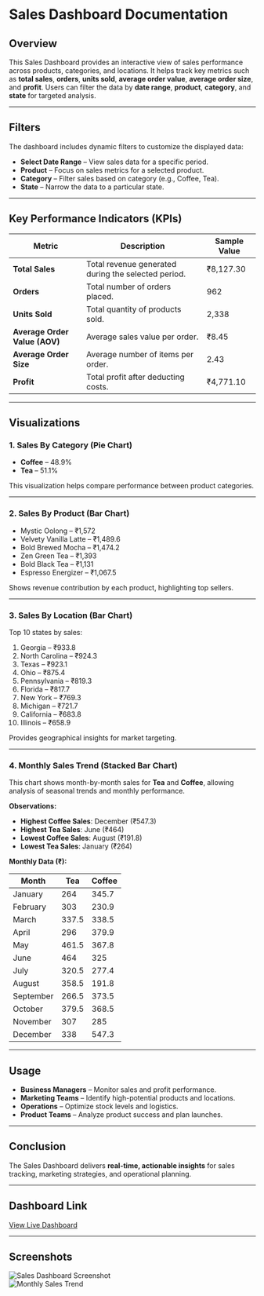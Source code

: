 # Sales Dashboard Documentation

## Overview
This Sales Dashboard provides an interactive view of sales performance across products, categories, and locations. It helps track key metrics such as **total sales**, **orders**, **units sold**, **average order value**, **average order size**, and **profit**. Users can filter the data by **date range**, **product**, **category**, and **state** for targeted analysis.

---

## Filters
The dashboard includes dynamic filters to customize the displayed data:
- **Select Date Range** – View sales data for a specific period.
- **Product** – Focus on sales metrics for a selected product.
- **Category** – Filter sales based on category (e.g., Coffee, Tea).
- **State** – Narrow the data to a particular state.

---

## Key Performance Indicators (KPIs)

| Metric | Description | Sample Value |
|--------|-------------|--------------|
| **Total Sales** | Total revenue generated during the selected period. | ₹8,127.30 |
| **Orders** | Total number of orders placed. | 962 |
| **Units Sold** | Total quantity of products sold. | 2,338 |
| **Average Order Value (AOV)** | Average sales value per order. | ₹8.45 |
| **Average Order Size** | Average number of items per order. | 2.43 |
| **Profit** | Total profit after deducting costs. | ₹4,771.10 |

---

## Visualizations

### 1. Sales By Category (Pie Chart)
- **Coffee** – 48.9%
- **Tea** – 51.1%

This visualization helps compare performance between product categories.

---

### 2. Sales By Product (Bar Chart)
- Mystic Oolong – ₹1,572
- Velvety Vanilla Latte – ₹1,489.6
- Bold Brewed Mocha – ₹1,474.2
- Zen Green Tea – ₹1,393
- Bold Black Tea – ₹1,131
- Espresso Energizer – ₹1,067.5

Shows revenue contribution by each product, highlighting top sellers.

---

### 3. Sales By Location (Bar Chart)
Top 10 states by sales:
1. Georgia – ₹933.8
2. North Carolina – ₹924.3
3. Texas – ₹923.1
4. Ohio – ₹875.4
5. Pennsylvania – ₹819.3
6. Florida – ₹817.7
7. New York – ₹769.3
8. Michigan – ₹721.7
9. California – ₹683.8
10. Illinois – ₹658.9

Provides geographical insights for market targeting.

---

### 4. Monthly Sales Trend (Stacked Bar Chart)
This chart shows month-by-month sales for **Tea** and **Coffee**, allowing analysis of seasonal trends and monthly performance.

**Observations:**
- **Highest Coffee Sales**: December (₹547.3)
- **Highest Tea Sales**: June (₹464)
- **Lowest Coffee Sales**: August (₹191.8)
- **Lowest Tea Sales**: January (₹264)

**Monthly Data (₹):**

| Month     | Tea   | Coffee  |
|-----------|-------|---------|
| January   | 264   | 345.7   |
| February  | 303   | 230.9   |
| March     | 337.5 | 338.5   |
| April     | 296   | 379.9   |
| May       | 461.5 | 367.8   |
| June      | 464   | 325     |
| July      | 320.5 | 277.4   |
| August    | 358.5 | 191.8   |
| September | 266.5 | 373.5   |
| October   | 379.5 | 368.5   |
| November  | 307   | 285     |
| December  | 338   | 547.3   |

---

## Usage
- **Business Managers** – Monitor sales and profit performance.
- **Marketing Teams** – Identify high-potential products and locations.
- **Operations** – Optimize stock levels and logistics.
- **Product Teams** – Analyze product success and plan launches.

---

## Conclusion
The Sales Dashboard delivers **real-time, actionable insights** for sales tracking, marketing strategies, and operational planning.

---

## Dashboard Link
[View Live Dashboard](https://lookerstudio.google.com/reporting/21c26b8d-949a-4372-bd4c-869c1d32ff99/page/UaMUF)

---

## Screenshots
![Sales Dashboard Screenshot](3d910b71-e281-4b5c-9275-b42d3e2d7d21.png)  
![Monthly Sales Trend](c6927886-2c5a-4276-9d19-7616081171b5.png)
